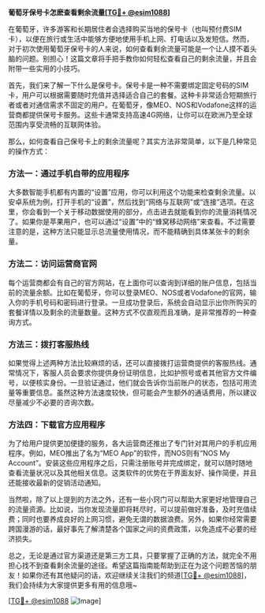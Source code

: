 **葡萄牙保号卡怎麽查看剩余流量[[TG💪+ @esim1088](https://t.me/s/esim1088)]**

在葡萄牙，许多游客和长期居住者会选择购买当地的保号卡（也叫预付费SIM卡），以便在旅行或生活中能够方便地使用手机上网、打电话以及发短信。然而，对于初次使用葡萄牙保号卡的人来说，如何查看剩余流量可能是一个让人摸不着头脑的问题。别担心！这篇文章将手把手教你如何轻松查看自己的剩余流量，并且会附带一些实用的小技巧。

首先，我们来了解一下什么是保号卡。保号卡是一种不需要绑定固定号码的SIM卡，用户可以根据需要随时充值并选择适合自己的套餐。这种卡非常适合短期旅行者或者对通信需求不固定的用户。在葡萄牙，像MEO、NOS和Vodafone这样的运营商都提供保号卡服务。这些卡通常支持高速4G网络，让你可以在欧洲乃至全球范围内享受流畅的互联网体验。

那么，如何查看自己保号卡上的剩余流量呢？其实方法非常简单，以下是几种常见的操作方式：

### 方法一：通过手机自带的应用程序

大多数智能手机都有内置的“设置”应用，你可以利用这个功能来检查剩余流量。以安卓系统为例，打开手机的“设置”，然后找到“网络与互联网”或“连接”选项。在这里，你会看到一个关于移动数据使用的部分，点击进去就能看到你的流量消耗情况了。如果你是苹果用户，也可以通过“设置”中的“蜂窝移动网络”来查看。不过需要注意的是，这种方法只能显示总流量使用情况，而不能精确到具体某张卡的剩余量。

### 方法二：访问运营商官网

每个运营商都会有自己的官方网站，在上面你可以查询到详细的账户信息，包括当前的流量余额。比如在葡萄牙，你可以登录MEO、NOS或者Vodafone的官网，输入你的手机号码和密码进行登录。一旦成功登录后，系统会自动显示出你所购买的套餐详情以及剩余的流量数量。这种方式不仅直观而且准确，是非常推荐的一种查询方式。

### 方法三：拨打客服热线

如果觉得上述两种方法比较麻烦的话，还可以直接拨打运营商提供的客服热线。通常情况下，客服人员会要求你提供身份证明信息，比如护照号或者其他官方文件编号，以便核实身份。一旦验证通过，他们就会告诉你当前账户的状态，包括可用流量等重要信息。虽然这种方法速度较快，但可能会产生额外的通话费用，所以建议尽量减少不必要的咨询次数。

### 方法四：下载官方应用程序

为了给用户提供更加便捷的服务，各大运营商还推出了专门针对其用户的手机应用程序。例如，MEO推出了名为“MEO App”的软件，而NOS则有“NOS My Account”。安装这些应用程序之后，只需注册账号并完成绑定，就可以随时随地查看流量状况以及其他相关信息。这类软件的优势在于界面友好、操作简便，并且还能接收最新的促销活动通知。

当然啦，除了以上提到的方法之外，还有一些小窍门可以帮助大家更好地管理自己的流量资源。比如说，当你发现流量即将耗尽时，可以提前做好准备，及时充值续费；同时也要养成良好的上网习惯，避免无谓的数据浪费。另外，如果你经常需要跨国漫游的话，最好事先了解清楚各个国家之间的资费政策，以免造成不必要的经济损失。

总之，无论是通过官方渠道还是第三方工具，只要掌握了正确的方法，就完全不用担心找不到查看剩余流量的途径。希望这篇指南能帮助到正在为这个问题苦恼的朋友！如果你还有其他疑问的话，欢迎继续关注我们的频道[[TG💪+ @esim1088](https://t.me/s/esim1088)]，我们会持续为大家提供更多有用的信息哦~

[[TG💪+ @esim1088](https://t.me/s/esim1088) ![Image](https://i.postimg.cc/4NQfJmqS/Snipaste-2025-05-13-00-14-12.png)]